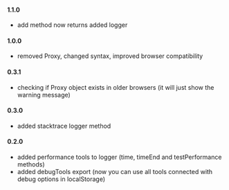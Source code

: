 #### 1.1.0
 * add method now returns added logger

#### 1.0.0
 * removed Proxy, changed syntax, improved browser compatibility

#### 0.3.1
 * checking if Proxy object exists in older browsers (it will just show the warning message)

#### 0.3.0
 * added stacktrace logger method

#### 0.2.0
 * added performance tools to logger (time, timeEnd and testPerformance methods)
 * added debugTools export (now you can use all tools connected with debug options in localStorage)
